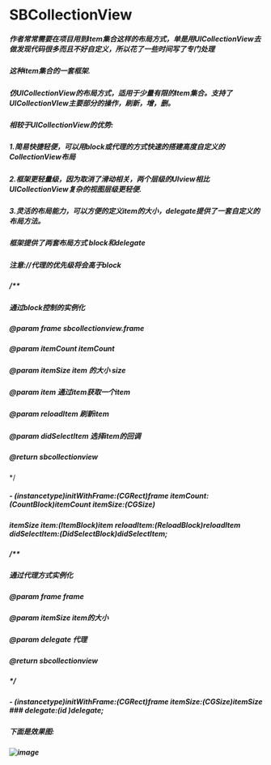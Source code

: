 # SBCollectionView
##### 作者常常需要在项目用到Item集合这样的布局方式，单是用UICollectionView去做发现代码很多而且不好自定义，所以花了一些时间写了专门处理
##### 这种item集合的一套框架.
##### 仿UICollectionView的布局方式，适用于少量有限的Item集合。支持了UICollectionVIew主要部分的操作，刷新，增，删。
##### 相较于UICollectionView的优势:
##### 1.简易快捷轻便，可以用block或代理的方式快速的搭建高度自定义的CollectionView布局
##### 2.框架更轻量级，因为取消了滑动相关，两个层级的UIview相比UICollectionView复杂的视图层级更轻便.
##### 3.灵活的布局能力，可以方便的定义item的大小，delegate提供了一套自定义的布局方法。
##### 框架提供了两套布局方式 block和delegate
##### 注意://代理的优先级将会高于block
##### /**
 ##### 通过block控制的实例化
 ##### @param frame sbcollectionview.frame
#####  @param itemCount itemCount
 ##### @param itemSize item 的大小 size
 ##### @param item 通过item获取一个item
 ##### @param reloadItem 刷新item
 ##### @param didSelectItem 选择item的回调
#####  @return sbcollectionview
 */
##### - (instancetype)initWithFrame:(CGRect)frame itemCount:(CountBlock)itemCount itemSize:(CGSize) 
##### itemSize item:(ItemBlock)item reloadItem:(ReloadBlock)reloadItem  didSelectItem:(DidSelectBlock)didSelectItem;
##### /**
#####  通过代理方式实例化

#####  @param frame frame
#####  @param itemSize item的大小
#####  @param delegate 代理
#####  @return sbcollectionview
#####  */
##### - (instancetype)initWithFrame:(CGRect)frame itemSize:(CGSize)itemSize ### delegate:(id <SBCollectionProtocol>)delegate;
##### 下面是效果图:
##### ![image](https://github.com/pubin563783417/SBCollectionView/Screenshot/pb_1.png)
